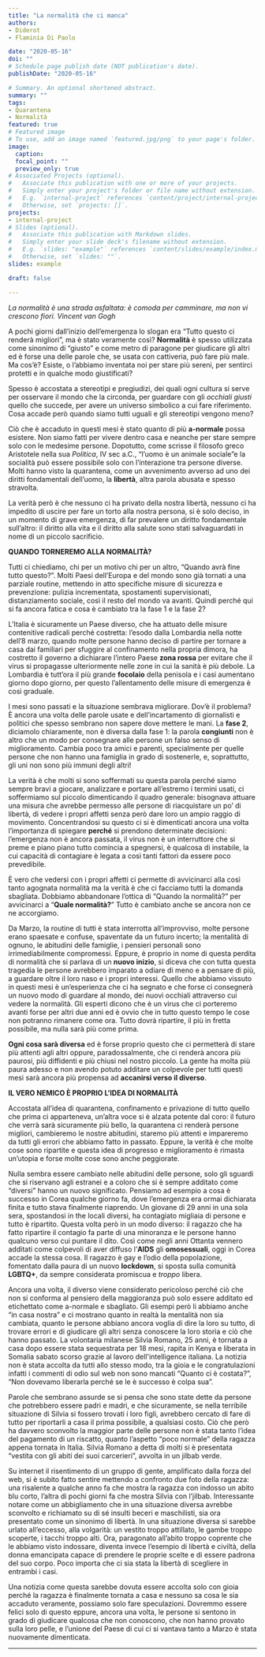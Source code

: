 ```yaml
---
title: "La normalità che ci manca"
authors:
- Diderot
- Flaminia Di Paolo

date: "2020-05-16"
doi: ""
# Schedule page publish date (NOT publication's date).
publishDate: "2020-05-16"

# Summary. An optional shortened abstract.
summary: ""
tags:
- Quarantena
- Normalità
featured: true
# Featured image
# To use, add an image named `featured.jpg/png` to your page's folder. 
image:
  caption: 
  focal_point: ""
  preview_only: true
# Associated Projects (optional).
#   Associate this publication with one or more of your projects.
#   Simply enter your project's folder or file name without extension.
#   E.g. `internal-project` references `content/project/internal-project/index.md`.
#   Otherwise, set `projects: []`.
projects:
- internal-project
# Slides (optional).
#   Associate this publication with Markdown slides.
#   Simply enter your slide deck's filename without extension.
#   E.g. `slides: "example"` references `content/slides/example/index.md`.
#   Otherwise, set `slides: ""`.
slides: example

draft: false

---
```


*La normalità è una strada asfaltata: è comoda per camminare, ma non vi crescono fiori.
Vincent van Gogh*

A pochi giorni dall’inizio dell’emergenza lo slogan era “Tutto questo ci renderà migliori”, ma è stato veramente così?
**Normalità** è spesso utilizzata come sinonimo di “giusto” e come metro di paragone per giudicare gli altri ed è forse una delle parole che, se usata con cattiveria, può fare più male. 
Ma cos’è? Esiste, o l’abbiamo inventata noi per stare più sereni, per sentirci protetti e in qualche modo giustificati? 

Spesso è accostata a stereotipi e pregiudizi, dei quali ogni cultura si serve per osservare il mondo che la circonda, per guardare con gli *occhiali giusti* quello che succede, per avere un universo simbolico a cui fare riferimento. 
Cosa accade però quando siamo tutti uguali e gli stereotipi vengono meno? 

Ciò che è accaduto in questi mesi è stato quanto di più **a-normale** possa esistere. Non siamo fatti per vivere dentro casa e neanche per stare sempre solo con le medesime persone. Dopotutto, come scrisse il filosofo greco Aristotele nella sua *Politica*, IV sec a.C., “l’uomo è un animale sociale”e la socialità può essere possibile solo con l’interazione tra persone diverse. Molti hanno visto la quarantena, come un avvenimento avverso ad uno dei diritti fondamentali dell’uomo, la **libertà**, altra parola abusata e spesso stravolta.

 La verità però è che nessuno ci ha privato della nostra libertà, nessuno ci ha impedito di uscire per fare un torto alla nostra persona, si è solo deciso, in un momento di grave emergenza, di far prevalere un diritto fondamentale sull’altro: il diritto alla vita e il diritto alla salute sono stati salvaguardati in nome di un piccolo sacrificio.

**QUANDO TORNEREMO ALLA NORMALITÀ?**

Tutti ci chiediamo, chi per un motivo chi per un altro, “Quando avrà fine tutto questo?”.
Molti Paesi dell’Europa e del mondo sono già tornati a una parziale routine, mettendo in atto specifiche misure di sicurezza e prevenzione: pulizia incrementata, spostamenti supervisionati, distanziamento sociale, così il resto del mondo va avanti. 
Quindi perché qui si fa ancora fatica e cosa è cambiato tra la fase 1 e la fase 2?

L’Italia è sicuramente un Paese diverso, che ha attuato delle misure contenitive radicali perché costretta: l’esodo dalla Lombardia nella notte dell’8 marzo, quando molte persone hanno deciso di partire per tornare a casa dai familiari per sfuggire al confinamento nella propria dimora, ha costretto il governo a dichiarare l’intero Paese **zona rossa** per evitare che il virus si propagasse ulteriormente nelle zone in cui la sanità è più debole. La Lombardia è tutt’ora il più grande **focolaio** della penisola e i casi aumentano giorno dopo giorno, per questo l’allentamento delle misure di emergenza è così graduale. 

I mesi sono passati e la situazione sembrava migliorare. 
Dov’è il problema? È ancora una volta delle parole usate e dell’incartamento di giornalisti e politici che spesso sembrano non sapere dove mettere le mani. 
La **fase 2**, diciamolo chiaramente, non è diversa dalla fase 1: la parola **congiunti** non è altro che un modo per consegnare alle persone un falso senso di miglioramento. Cambia poco tra amici e parenti, specialmente per quelle persone che non hanno una famiglia in grado di sostenerle, e, soprattutto, gli uni non sono più immuni degli altri! 

La verità è che molti si sono soffermati su questa parola perché siamo sempre bravi a giocare, analizzare e portare all’estremo i termini usati, ci soffermiamo sul piccolo dimenticando il quadro generale: bisognava attuare una misura che avrebbe permesso alle persone di riacquistare un po’ di libertà, di vedere i propri affetti senza però dare loro un ampio raggio di movimento. Concentrandosi su questo ci si è dimenticati ancora una volta l’importanza di spiegare **perché** si prendono determinate decisioni: l’emergenza non è ancora passata, il virus non è un interruttore che si preme e piano piano tutto comincia a spegnersi, è qualcosa di instabile, la cui capacità di contagiare è legata a così tanti fattori da essere poco prevedibile.

È vero che vedersi con i propri affetti ci permette di avvicinarci alla così tanto agognata normalità ma la verità è che ci facciamo tutti la domanda sbagliata.
Dobbiamo abbandonare l’ottica di “Quando la normalità?” per avvicinarci a “**Quale normalità?**”
Tutto è cambiato anche se ancora non ce ne accorgiamo. 

Da Marzo, la routine di tutti è stata interrotta all’improvviso, molte persone erano spaesate e confuse, spaventate da un futuro incerto; la mentalità di ognuno, le abitudini delle famiglie, i pensieri personali sono irrimediabilmente compromessi. 
Eppure, è proprio in nome di questa perdita di normalità che si parlava di un **nuovo inizio**, si diceva che con tutta questa tragedia le persone avrebbero imparato a odiare di meno e a pensare di più, a guardare oltre il loro naso e i propri interessi. Quello che abbiamo vissuto in questi mesi è un’esperienza che ci ha segnato e che forse ci consegnerà un nuovo modo di guardare al mondo, dei nuovi occhiali attraverso cui vedere la normalità. Gli esperti dicono che è un virus che ci porteremo avanti forse per altri due anni ed è ovvio che in tutto questo tempo le cose non potranno rimanere come ora. Tutto dovrà ripartire, il più in fretta possibile, ma nulla sarà più come prima.

**Ogni cosa sarà diversa** ed è forse proprio questo che ci permetterà di stare più attenti agli altri oppure, paradossalmente, che ci renderà ancora più paurosi, più diffidenti e più chiusi nel nostro piccolo. La gente ha molta più paura adesso e non avendo potuto additare un colpevole per tutti questi mesi sarà ancora più propensa ad **accanirsi verso il diverso**. 

**IL VERO NEMICO È PROPRIO L’IDEA DI NORMALITÀ**

Accostata all’idea di quarantena, confinamento e privazione di tutto quello che prima ci apparteneva, un’altra voce si è alzata potente dal coro: il futuro che verrà sarà sicuramente più bello, la quarantena ci renderà persone migliori, cambieremo le nostre abitudini, staremo più attenti e impareremo da tutti gli errori che abbiamo fatto in passato.
Eppure, la verità è che molte cose sono ripartite e questa idea di progresso e miglioramento è rimasta un’utopia e forse molte cose sono anche peggiorate.

Nulla sembra essere cambiato nelle abitudini delle persone, solo gli sguardi che si riservano agli estranei e a coloro che si è sempre additato come “diversi” hanno un nuovo significato.
Pensiamo ad esempio a cosa è successo in Corea qualche giorno fa, dove l’emergenza era ormai dichiarata finita e tutto stava finalmente riaprendo. Un giovane di 29 anni in una sola sera, spostandosi in the locali diversi, ha contagiato migliaia di persone e tutto è ripartito. Questa volta però in un modo diverso: il ragazzo che ha fatto ripartire il contagio fa parte di una minoranza e le persone hanno qualcuno verso cui puntare il dito. Così come negli anni Ottanta vennero additati come colpevoli di aver diffuso l’**AIDS** gli **omosessuali**, oggi in Corea accade la stessa cosa. Il ragazzo è gay e l’odio della popolazione, fomentato dalla paura di un nuovo **lockdown**, si sposta sulla comunità **LGBTQ+**, da sempre considerata promiscua e *troppo* libera. 

Ancora una volta, il diverso viene considerato pericoloso perché ciò che non si conforma al pensiero della maggioranza può solo essere additato ed etichettato come a-normale e sbagliato. 
 Gli esempi però li abbiamo anche “in casa nostra” e ci mostrano quanto in realtà la mentalità non sia cambiata, quanto le persone abbiano ancora voglia di dire la loro su tutto, di trovare errori e di giudicare gli altri senza conoscere la loro storia e ciò che hanno passato. La volontaria milanese Silvia Romano, 25 anni, è tornata a casa dopo essere stata sequestrata per 18 mesi, rapita in Kenya e liberata in Somalia sabato scorso grazie al lavoro dell'intelligence italiana. La notizia non è stata accolta da tutti allo stesso modo, tra la gioia e le congratulazioni infatti i commenti di odio sul web non sono mancati “Quanto ci è costata?”, “Non dovevamo liberarla perché se le è successo è colpa sua”. 
 
Parole che sembrano assurde se si pensa che sono state dette da persone che potrebbero essere padri e madri, e che sicuramente, se nella terribile situazione di Silvia si fossero trovati i loro figli, avrebbero cercato di fare di tutto per riportarli a casa il prima possibile, a qualsiasi costo. Ciò che però ha davvero sconvolto la maggior parte delle persone non è stata tanto l’idea del pagamento di un riscatto, quanto l’aspetto “poco normale” della ragazza appena tornata in Italia. Silvia Romano a detta di molti si è presentata “vestita con gli abiti dei suoi carcerieri”, avvolta in un jilbab verde.

Su internet il risentimento di un gruppo di gente, amplificato dalla forza del web, si è subito fatto sentire mettendo a confronto due foto della ragazza: una risalente a qualche anno fa che mostra la ragazza con indosso un abito blu corto, l’altra di pochi giorni fa che mostra Silvia con l’jilbab. Interessante notare come un abbigliamento che in una situazione diversa avrebbe sconvolto e richiamato su di sé insulti beceri e maschilisti, sia ora presentato come un sinonimo di libertà. In una situazione diversa si sarebbe urlato all’eccesso, alla volgarità: un vestito troppo attillato, le gambe troppo scoperte, i tacchi troppo alti. Ora, paragonato all’abito troppo coprente che le abbiamo visto indossare, diventa invece l’esempio di libertà e civiltà, della donna emancipata capace di prendere le proprie scelte e di essere padrona del suo corpo. Poco importa che ci sia stata la libertà di scegliere in entrambi i casi.

Una notizia come questa sarebbe dovuta essere accolta solo con gioia perché la ragazza è finalmente tornata a casa e nessuno sa cosa le sia accaduto veramente, possiamo solo fare speculazioni. Dovremmo essere felici solo di questo eppure, ancora una volta, le persone si sentono in grado di giudicare qualcosa che non conoscono, che non hanno provato sulla loro pelle, e l’unione del Paese di cui ci si vantava tanto a Marzo è stata nuovamente dimenticata.

---
